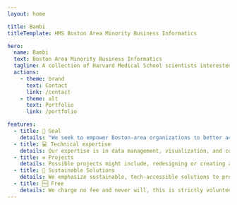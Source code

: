 ```yaml
---
layout: home

title: Bambi
titleTemplate: HMS Boston Area Minority Business Informatics

hero:
  name: Bambi
  text: Boston Area Minority Business Informatics
  tagline: A collection of Harvard Medical School scientists interested in volunteering our technical skills to support local minority-owned/serving organizations.
  actions:
    - theme: brand
      text: Contact
      link: /contact
    - theme: alt
      text: Portfolio
      link: /portfolio

features:
  - title: 🚀 Goal
    details: "We seek to empower Boston-area organizations to better achieve their aims, including but not limited to, growing a business developing investor materials, and engaging customers."
  - title: 💻 Technical expertise
    details: Our expertise is in data management, visualization, and communication.
  - title: ⚒️ Projects
    details: Possible projects might include, redesigning or creating a website, visualizing internal data, developing spreadsheets to track organizational data.
  - title: 🌳 Sustainable Solutions
    details: We emphasize sustainable, tech-accessible solutions to provide long-term solutions that suit your needs
  - title: 🆓 Free
    details: We charge no fee and never will, this is strictly volunteer work for us.
---
```

